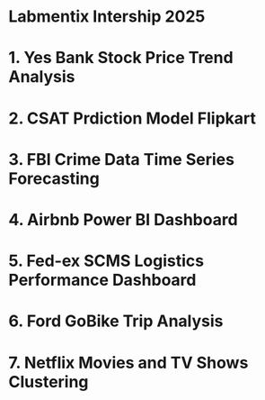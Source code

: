 
# Labmentix Intership 2025  
# 1. Yes Bank Stock Price Trend Analysis 
# 2. CSAT Prdiction Model Flipkart
# 3. FBI Crime Data Time Series Forecasting
# 4. Airbnb Power BI Dashboard
# 5. Fed-ex SCMS Logistics Performance Dashboard
# 6. Ford GoBike Trip Analysis
# 7. Netflix Movies and TV Shows Clustering
